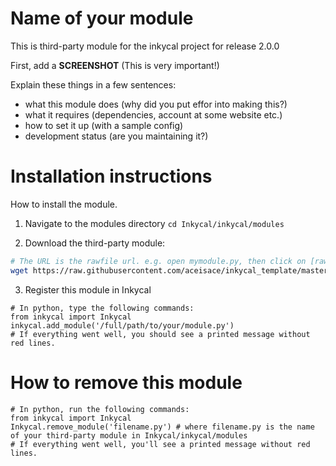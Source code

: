# Name of your module
This is third-party module for the inkycal project for release 2.0.0

First, add a **SCREENSHOT** (This is very important!)

Explain these things in a few sentences:
* what this module does (why did you put effor into making this?)
* what it requires (dependencies, account at some website etc.)
* how to set it up (with a sample config)
* development status (are you maintaining it?)

# Installation instructions
How to install the module.

1) Navigate to the modules directory
`cd Inkycal/inkycal/modules`

2) Download the third-party module:
```bash
# The URL is the rawfile url. e.g. open mymodule.py, then click on [raw] to see the rawfile-url
wget https://raw.githubusercontent.com/aceisace/inkycal_template/master/mymodule.py
```

3) Register this module in Inkycal
```python3
# In python, type the following commands:
from inkycal import Inkycal
inkycal.add_module('/full/path/to/your/module.py')
# If everything went well, you should see a printed message without red lines.
```


# How to remove this module
```python3
# In python, run the following commands:
from inkycal import Inkycal
Inkycal.remove_module('filename.py') # where filename.py is the name of your third-party module in Inkycal/inkycal/modules
# If everything went well, you'll see a printed message without red lines.
```
